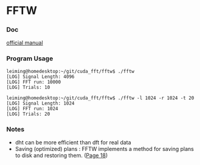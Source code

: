 # FFTW

### Doc
[official manual](http://www.fftw.org/fftw3.pdf)

### Program Usage
```
leiming@homedesktop:~/git/cuda_fft/fftw$ ./fftw 
[LOG] Signal Length: 4096
[LOG] FFT run: 10000
[LOG] Trials: 10

leiming@homedesktop:~/git/cuda_fft/fftw$ ./fftw -l 1024 -r 1024 -t 20
[LOG] Signal Length: 1024
[LOG] FFT run: 1024
[LOG] Trials: 20
```

### Notes
* dht can be more efficient than dft for real data
* Saving (optimized) plans : FFTW implements a method for saving plans to disk and restoring them. 
([Page 18](http://www.fftw.org/fftw3.pdf))
